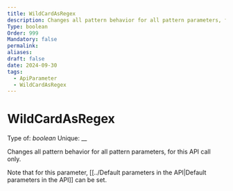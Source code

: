 ```yaml
---
title: WildCardAsRegex
description: Changes all pattern behavior for all pattern parameters, for this API call only.
Type: boolean
Order: 999
Mandatory: false
permalink: 
aliases: 
draft: false
date: 2024-09-30
tags:
  - ApiParameter
  - WildCardAsRegex
---
```

# WildCardAsRegex

Type of: _boolean_
Unique: __

Changes all pattern behavior for all pattern parameters, for this API call only.

Note that for this parameter, [[../Default parameters in the API|Default parameters in the API]] can be set.